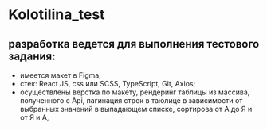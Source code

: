 # Kolotilina_test
## разработка ведется для выполнения тестового задания:
- имеется макет в Figma;
- стек: React JS, css или SCSS, TypeScript, Git, Axios;
- осуществлены верстка по макету, рендеринг таблицы из массива, полученного с Api, пагинация строк в таюлице в зависимости от выбранных значений в выпадающем списке, сортирова от А до Я и от Я и А, 
